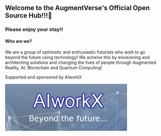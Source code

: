 ## Welcome to the AugmentVerse's Official Open Source Hub!!!👋
### Please enjoy your stay!!

#### Who are we?
We are a group of optimistic and enthusiastic futurists who wish to go beyond the future using technology! We acheive this by envisioning and architecting solutions and changing the lives of people through Augmented Reality, AI, Blockchain and Quantum Computing!


Supported and sponsored by AIworkX


![AIworkX Logo](https://raw.githubusercontent.com/AugmentVerse/.github/main/workx.PNG)
